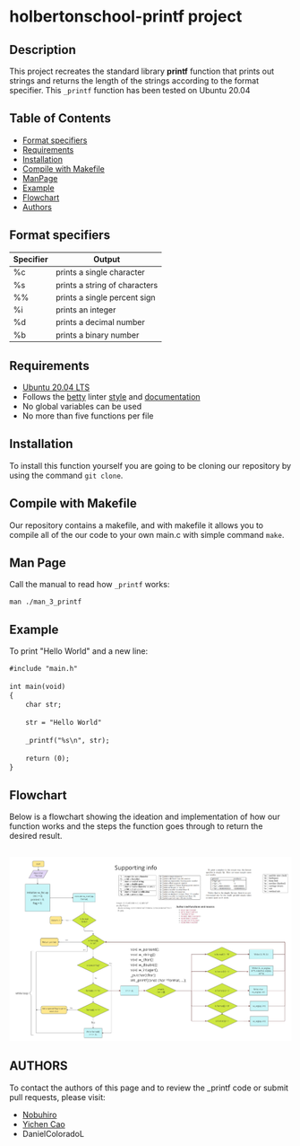 # holbertonschool-printf project

## Description

This project recreates the standard library **printf** function that prints out strings and returns the length of the strings according to the format specifier.
This `_printf` function has been tested on Ubuntu 20.04
<br>

## Table of Contents

- [Format specifiers](#Format-specifiers)
- [Requirements](#Requirements)
- [Installation](#Installation)
- [Compile with Makefile](#Compile-with-Makefile)
- [ManPage](#Manpage)
- [Example](#example)
- [Flowchart](#Flowchart)
- [Authors](#Authors)

## Format specifiers

| **Specifier** | **Output**                    |
| ------------- | ----------------------------- |
| %c            | prints a single character     |
| %s            | prints a string of characters |
| %%            | prints a single percent sign  |
| %i            | prints an integer             |
| %d            | prints a decimal number       |
| %b            | prints a binary number        |

## Requirements

- [Ubuntu 20.04 LTS](https://ubuntu.com/download/desktop)
- Follows the [betty](https://github.com/alx-tools/Betty/wiki) linter [style](https://github.com/hs-hq/Betty/blob/main/betty-style.pl) and [documentation](https://github.com/hs-hq/Betty/blob/main/betty-doc.pl)
- No global variables can be used
- No more than five functions per file

## Installation

To install this function yourself you are going to be cloning our repository
by using the command `git clone`.

## Compile with Makefile

Our repository contains a makefile, and with makefile it allows you to compile all of the our code to your own main.c with simple command `make`.

## Man Page

Call the manual to read how `_printf` works:

```
man ./man_3_printf
```

## Example

To print "Hello World" and a new line:

```
#include "main.h"

int main(void)
{
	char str;

	str = "Hello World"

	_printf("%s\n", str);

	return (0);
}

```

## Flowchart

Below is a flowchart showing the ideation and implementation of how our function works and the steps the function goes through to return the desired result.

##

![alt text](https://github.com/Goaty-yagi/holbertonschool-printf/blob/a0364b6a845b1194623e484f68bcd1cac68796fc/flowchart_README.jpg)

## AUTHORS

To contact the authors of this page and to review the \_printf code or submit pull requests, please visit:

- [Nobuhiro](https://github.com/Goaty-yagi)
- [Yichen Cao](https://github.com/yichehnc)
- DanielColoradoL
